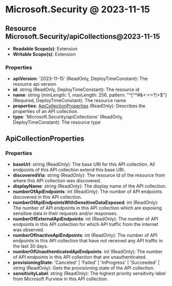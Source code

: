 # Microsoft.Security @ 2023-11-15

## Resource Microsoft.Security/apiCollections@2023-11-15
* **Readable Scope(s)**: Extension
* **Writable Scope(s)**: Extension
### Properties
* **apiVersion**: '2023-11-15' (ReadOnly, DeployTimeConstant): The resource api version
* **id**: string (ReadOnly, DeployTimeConstant): The resource id
* **name**: string {minLength: 1, maxLength: 256, pattern: "^[^*#&+:<>?]+$"} (Required, DeployTimeConstant): The resource name
* **properties**: [ApiCollectionProperties](#apicollectionproperties) (ReadOnly): Describes the properties of an API collection.
* **type**: 'Microsoft.Security/apiCollections' (ReadOnly, DeployTimeConstant): The resource type

## ApiCollectionProperties
### Properties
* **baseUrl**: string (ReadOnly): The base URI for this API collection. All endpoints of this API collection extend this base URI.
* **discoveredVia**: string (ReadOnly): The resource Id of the resource from where this API collection was discovered.
* **displayName**: string (ReadOnly): The display name of the API collection.
* **numberOfApiEndpoints**: int (ReadOnly): The number of API endpoints discovered in this API collection.
* **numberOfApiEndpointsWithSensitiveDataExposed**: int (ReadOnly): The number of API endpoints in this API collection which are exposing sensitive data in their requests and/or responses.
* **numberOfExternalApiEndpoints**: int (ReadOnly): The number of API endpoints in this API collection for which API traffic from the internet was observed.
* **numberOfInactiveApiEndpoints**: int (ReadOnly): The number of API endpoints in this API collection that have not received any API traffic in the last 30 days.
* **numberOfUnauthenticatedApiEndpoints**: int (ReadOnly): The number of API endpoints in this API collection that are unauthenticated.
* **provisioningState**: 'Canceled' | 'Failed' | 'InProgress' | 'Succeeded' | string (ReadOnly): Gets the provisioning state of the API collection.
* **sensitivityLabel**: string (ReadOnly): The highest priority sensitivity label from Microsoft Purview in this API collection.

